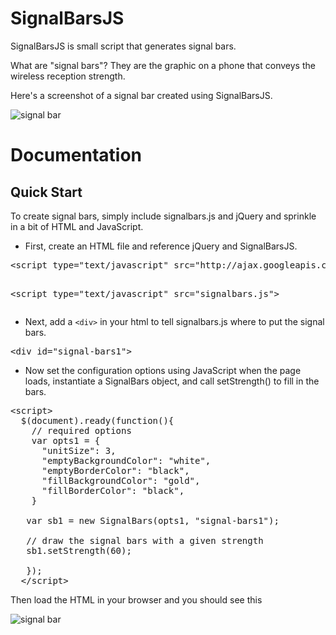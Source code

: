 SignalBarsJS
===========
SignalBarsJS is small script that generates signal bars.

What are "signal bars"? They are the graphic on a phone that conveys the wireless reception strength.

Here's a screenshot of a signal bar created using SignalBarsJS.

![signal bar](https://raw.github.com/austinlyons/signalbars.js/master/img/signalbar.png "Look Ma, a signal bar!")


Documentation
=============
Quick Start
----------
To create signal bars, simply include signalbars.js and jQuery and sprinkle in a bit of HTML and JavaScript. 

* First, create an HTML file and reference jQuery and SignalBarsJS. 

<pre>
&lt;script type="text/javascript" src="http://ajax.googleapis.com/ajax/libs/jquery/1.8.2/jquery.min.js"></script>
&lt;script type="text/javascript" src="signalbars.js"></script>
</pre>

* Next, add a `<div>` in your html to tell signalbars.js where to put the signal bars.

<pre>&lt;div id="signal-bars1"></div></pre>

* Now set the configuration options using JavaScript when the page loads, instantiate a SignalBars object, and call setStrength() to fill in the bars.

<pre>
&lt;script>
  $(document).ready(function(){
    // required options
    var opts1 = {
      "unitSize": 3,
      "emptyBackgroundColor": "white",
      "emptyBorderColor": "black",
      "fillBackgroundColor": "gold",
      "fillBorderColor": "black",
    }
    
   var sb1 = new SignalBars(opts1, "signal-bars1");
   
   // draw the signal bars with a given strength
   sb1.setStrength(60);

   });
  &lt;/script>
</pre>

Then load the HTML in your browser and you should see this

![signal bar](https://raw.github.com/austinlyons/signalbars.js/master/img/signalbar2.png "Look Ma, another signal bar!")